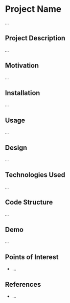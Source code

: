 <h1>Project Name</h1>
<p>...</p>



<h2>Project Description</h2>
<p>...</p>

<h2>Motivation</h2>
<p>...</p>

<h2>Installation</h2>
<p>...</p>


<h2>Usage</h2>
<p>...</p>


<h2>Design</h2>
<p>...</p>

<h2>Technologies Used</h2>
<p>...</p>

<h2>Code Structure</h2>
<p>...</p>

<h2>Demo</h2>
<p>...</p>

<h2>Points of Interest</h2>
<ul>
    <li>...</li>
   
</ul>

<h2>References</h2>
<ul>
    <li>...</li>
   
</ul>

